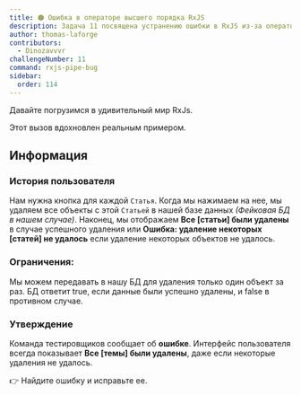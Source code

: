 ```yaml
---
title: 🟠 Ошибка в операторе высшего порядка RxJS
description: Задача 11 посвящена устранению ошибки в RxJS из-за операторов высшего порядка
author: thomas-laforge
contributors:
  - Dinozavvvr
challengeNumber: 11
command: rxjs-pipe-bug
sidebar:
  order: 114
---
```


Давайте погрузимся в удивительный мир RxJs.

Этот вызов вдохновлен реальным примером.

## Информация

### История пользователя

Нам нужна кнопка для каждой `Статья`. Когда мы нажимаем на нее, мы удаляем все объекты с этой `Статьей` в нашей базе данных _(Фейковая БД в нашем случае)_. Наконец, мы отображаем **Все [статьи] были удалены** в случае успешного удаления или **Ошибка: удаление некоторых [статей] не удалось** если удаление некоторых объектов не удалось.

### Ограничения:

Мы можем передавать в нашу БД для удаления только один объект за раз. БД ответит true, если данные были успешно удалены, и false в противном случае.

### Утверждение

Команда тестировщиков сообщает об **ошибке**. Интерфейс пользователя всегда показывает **Все [темы] были удалены**, даже если некоторые удаления не удалось.

👉 Найдите ошибку и исправьте ее.
